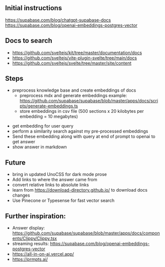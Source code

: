 ## Initial instructions
https://supabase.com/blog/chatgpt-supabase-docs
https://supabase.com/blog/openai-embeddings-postgres-vector

## Docs to search
- https://github.com/sveltejs/kit/tree/master/documentation/docs 
- https://github.com/sveltejs/vite-plugin-svelte/tree/main/docs
- https://github.com/sveltejs/svelte/tree/master/site/content

## Steps
- preprocess knowledge base and create embeddings of docs
  - preprocess mdx and generate embeddings example: https://github.com/supabase/supabase/blob/master/apps/docs/scripts/generate-embeddings.ts
  - store embeddings in csv file (500 sections x 20 kilobytes per embedding = 10 megabytes)
<!-- TODO: process medium size section of docs -->
<!-- TODO: connect embeddings to server endpoint by reading CSV -->
- get embedding for user query
- perform a similarity search against my pre-processed embeddings
- Send these embedding along with query at end of prompt to openai to get answer
- show answer in markdown
<!-- TODO - secure with firebase auth -->
<!-- TODO - add openai key to vercel -->
<!-- TODO: expand license notices -->
<!-- TODO: should we still remove line breaks from code samples -->
<!-- TODO: should we pull out "cut" from twoslash markdown? -->
<!-- TODO: test and then process large size section of docs -->

## Future
- bring in updated UnoCSS for dark mode prose
- Add links to where the answer came from
- convert relative links to absolute links
- learn from https://download-directory.github.io/ to download docs changes
- Use Pinecone or Typesense for fast vector search

## Further inspiration:
- Answer display: https://github.com/supabase/supabase/blob/master/apps/docs/components/Clippy/Clippy.tsx
- streaming results: https://supabase.com/blog/openai-embeddings-postgres-vector
- https://all-in-on-ai.vercel.app/
- https://prmpts.ai/